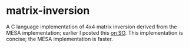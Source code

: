 # matrix-inversion
A C language implementation of 4x4 matrix inversion derived from the MESA implementation; earlier I posted this [on SO][1].
This implementation is concise; the MESA implementation is faster.

[1]: http://stackoverflow.com/questions/1148309/inverting-a-4x4-matrix/23806710#23806710
